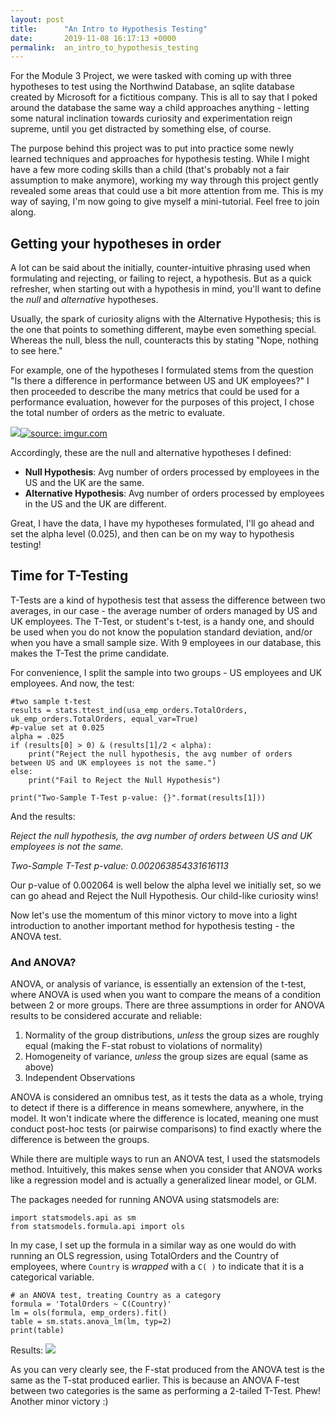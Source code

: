 ```yaml
---
layout: post
title:      "An Intro to Hypothesis Testing"
date:       2019-11-08 16:17:13 +0000
permalink:  an_intro_to_hypothesis_testing
---
```



For the Module 3 Project, we were tasked with coming up with three hypotheses to test using the Northwind Database, an sqlite database created by Microsoft for a fictitious company.  This is all to say that I poked around the database the same way a child approaches anything - letting some natural inclination towards curiosity and experimentation reign supreme, until you get distracted by something else, of course.  

The purpose behind this project was to put into practice some newly learned techniques and approaches for hypothesis testing.  While I might have a few more coding skills than a child (that's probably not a fair assumption to make anymore), working my way through this project gently revealed some areas that could use a bit more attention from me.  This is my way of saying, I'm now going to give myself a mini-tutorial.  Feel free to join along.

## Getting your hypotheses in order
A lot can be said about the initially, counter-intuitive phrasing used when formulating and rejecting, or failing to reject, a hypothesis.  But as a quick refresher, when starting out with a hypothesis in mind, you'll want to define the *null* and *alternative* hypotheses.  

Usually, the spark of curiosity aligns with the Alternative Hypothesis; this is the one that points to something different, maybe even something special.  Whereas the null, bless the null, counteracts this by stating "Nope, nothing to see here."  

For example, one of the hypotheses I formulated stems from the question "Is there a difference in performance between US and UK employees?"  I then proceeded to describe the many metrics that could be used for a performance evaluation, however for the purposes of this project, I chose the total number of orders as the metric to evaluate.

![](https://)<a href="https://imgur.com/SqsIwzJ"><img src="https://imgur.com/SqsIwzJ.png" title="source: imgur.com" /></a>

Accordingly, these are the null and alternative hypotheses I defined:

* **Null Hypothesis**: Avg number of orders processed by employees in the US and the UK are the same.
* **Alternative Hypothesis**: Avg number of orders processed by employees in the US and the UK are different.

Great, I have the data, I have my hypotheses formulated, I'll go ahead and set the alpha level (0.025), and then can be on my way to hypothesis testing!

## Time for T-Testing
T-Tests are a kind of hypothesis test that assess the difference between two averages, in our case - the average number of orders managed by US and UK employees.  The T-Test, or student's t-test, is a handy one, and should be used when you do not know the population standard deviation, and/or when you have a small sample size.  With 9 employees in our database, this makes the T-Test the prime candidate.

For convenience, I split the sample into two groups - US employees and UK employees.  And now, the test:

```
#two sample t-test
results = stats.ttest_ind(usa_emp_orders.TotalOrders, uk_emp_orders.TotalOrders, equal_var=True)
#p-value set at 0.025
alpha = .025
if (results[0] > 0) & (results[1]/2 < alpha):
    print("Reject the null hypothesis, the avg number of orders between US and UK employees is not the same.")
else:
    print("Fail to Reject the Null Hypothesis")

print("Two-Sample T-Test p-value: {}".format(results[1]))
```

And the results:

*Reject the null hypothesis, the avg number of orders between US and UK employees is not the same.*

*Two-Sample T-Test p-value: 0.002063854331616113*

Our p-value of 0.002064 is well below the alpha level we initially set, so we can go ahead and Reject the Null Hypothesis.  Our child-like curiosity wins!  

Now let's use the momentum of this minor victory to move into a light introduction to another important method for hypothesis testing - the ANOVA test.

### And ANOVA?
ANOVA, or analysis of variance, is essentially an extension of the t-test, where ANOVA is used when you want to compare the means of a condition between 2 or more groups.  There are three assumptions in order for ANOVA results to be considered accurate and reliable:

1. Normality of the group distributions, *unless* the group sizes are roughly equal (making the F-stat robust to violations of normality)
2. Homogeneity of variance, *unless* the group sizes are equal (same as above)
3. Independent Observations

ANOVA is considered an omnibus test, as it tests the data as a whole, trying to detect if there is a difference in means somewhere, anywhere, in the model.  It won't indicate where the difference is located, meaning one must conduct post-hoc tests (or pairwise comparisons) to find exactly where the difference is between the groups.  

While there are multiple ways to run an ANOVA test, I used the statsmodels method.  Intuitively, this makes sense when you consider that ANOVA works like a regression model and is actually a generalized linear model, or GLM.

The packages needed for running ANOVA using statsmodels are:
```
import statsmodels.api as sm
from statsmodels.formula.api import ols
```

In my case, I set up the formula in a similar way as one would do with running an OLS regression, using TotalOrders and the Country of employees, where `Country` is *wrapped* with a `C( )` to indicate that it is a categorical variable.

```
# an ANOVA test, treating Country as a category
formula = 'TotalOrders ~ C(Country)'
lm = ols(formula, emp_orders).fit()
table = sm.stats.anova_lm(lm, typ=2)
print(table)
```

Results:
![](https://imgur.com/HQJJ9Dk.png)


As you can very clearly see, the F-stat produced from the ANOVA test is the same as the T-stat produced earlier.  This is because an ANOVA F-test between two categories is the same as performing a 2-tailed T-Test.  Phew!  Another minor victory :)
